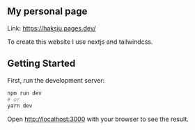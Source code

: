 ## My personal page
Link: https://haksiu.pages.dev/

To create this website I use nextjs and tailwindcss.


## Getting Started

First, run the development server:

```bash
npm run dev
# or
yarn dev
```

Open [http://localhost:3000](http://localhost:3000) with your browser to see the result.
